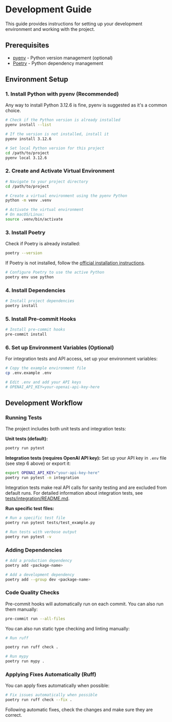 # Development Guide

This guide provides instructions for setting up your development environment and working with the project.

## Prerequisites

- [pyenv](https://github.com/pyenv/pyenv) - Python version management (optional)
- [Poetry](https://python-poetry.org/) - Python dependency management

## Environment Setup

### 1. Install Python with pyenv (Recommended)
Any way to install Python 3.12.6 is fine, pyenv is suggested as it's a common choice.

```bash
# Check if the Python version is already installed
pyenv install --list

# If the version is not installed, install it
pyenv install 3.12.6

# Set local Python version for this project
cd /path/to/project
pyenv local 3.12.6
```

### 2. Create and Activate Virtual Environment

```bash
# Navigate to your project directory
cd /path/to/project

# Create a virtual environment using the pyenv Python
python -m venv .venv

# Activate the virtual environment
# On macOS/Linux:
source .venv/bin/activate
```

### 3. Install Poetry

Check if Poetry is already installed:

```bash
poetry --version
```

If Poetry is not installed, follow the [official installation instructions](https://python-poetry.org/docs/#installation).

```bash
# Configure Poetry to use the active Python
poetry env use python
```

### 4. Install Dependencies

```bash
# Install project dependencies
poetry install
```

### 5. Install Pre-commit Hooks

```bash
# Install pre-commit hooks
pre-commit install
```

### 6. Set up Environment Variables (Optional)

For integration tests and API access, set up your environment variables:

```bash
# Copy the example environment file
cp .env.example .env

# Edit .env and add your API keys
# OPENAI_API_KEY=your-openai-api-key-here
```

## Development Workflow

### Running Tests

The project includes both unit tests and integration tests:

**Unit tests (default):**
```bash
poetry run pytest
```

**Integration tests (requires OpenAI API key):**
Set up your API key in `.env` file (see step 6 above) or export it:
```bash
export OPENAI_API_KEY="your-api-key-here"
poetry run pytest -m integration
```

Integration tests make real API calls for sanity testing and are excluded from default runs. For detailed information about integration tests, see [tests/integration/README.md](../../tests/integration/README.md).

**Run specific test files:**
```bash
# Run a specific test file
poetry run pytest tests/test_example.py

# Run tests with verbose output
poetry run pytest -v
```

### Adding Dependencies

```bash
# Add a production dependency
poetry add <package-name>

# Add a development dependency
poetry add --group dev <package-name>
```

### Code Quality Checks

Pre-commit hooks will automatically run on each commit. You can also run them manually:

```bash
pre-commit run --all-files
```

You can also run static type checking and linting manually:

```bash
# Run ruff

poetry run ruff check .

# Run mypy
poetry run mypy .
```

### Applying Fixes Automatically (Ruff)
You can apply fixes automatically when possible:

```bash
# Fix issues automatically when possible
poetry run ruff check --fix .
```

Following automatic fixes, check the changes and make sure they are correct.
